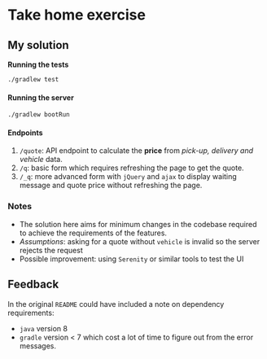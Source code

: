 # Take home exercise

## My solution

**Running the tests**
```shell
./gradlew test
```

#### Running the server
```shell
./gradlew bootRun
```

#### Endpoints
1. `/quote`: API endpoint to calculate the __price__ from _pick-up, delivery and vehicle_ data.
2. `/q`: basic form which requires refreshing the page to get the quote.
3. `/_q`: more advanced form with `jQuery` and `ajax` to display waiting message and quote price without refreshing the page. 

### Notes
- The solution here aims for minimum changes in the codebase required to achieve the requirements of the features.
- *Assumptions*: asking for a quote without `vehicle` is invalid so the server rejects the request
- Possible improvement: using `Serenity` or similar tools to test the UI


## Feedback

In the original `README` could have included a note on dependency requirements:
- `java` version 8
- `gradle` version < 7
which cost a lot of time to figure out from the error messages.